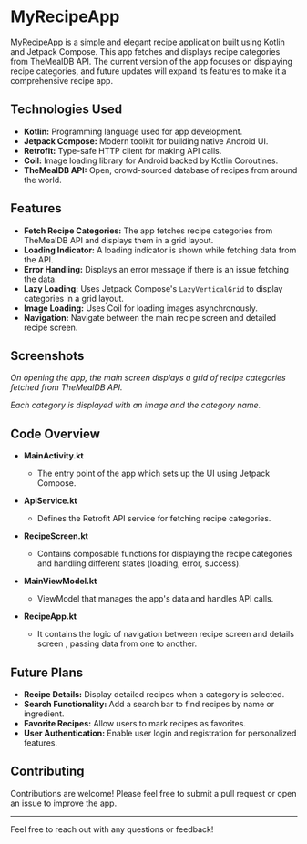 # MyRecipeApp

MyRecipeApp is a simple and elegant recipe application built using Kotlin and Jetpack Compose. This app fetches and displays recipe categories from TheMealDB API. The current version of the app focuses on displaying recipe categories, and future updates will expand its features to make it a comprehensive recipe app.


## Technologies Used

- **Kotlin:** Programming language used for app development.
- **Jetpack Compose:** Modern toolkit for building native Android UI.
- **Retrofit:** Type-safe HTTP client for making API calls.
- **Coil:** Image loading library for Android backed by Kotlin Coroutines.
- **TheMealDB API:** Open, crowd-sourced database of recipes from around the world.


## Features

- **Fetch Recipe Categories:** The app fetches recipe categories from TheMealDB API and displays them in a grid layout.
- **Loading Indicator:** A loading indicator is shown while fetching data from the API.
- **Error Handling:** Displays an error message if there is an issue fetching the data.
- **Lazy Loading:** Uses Jetpack Compose's `LazyVerticalGrid` to display categories in a grid layout.
- **Image Loading:** Uses Coil for loading images asynchronously.
- **Navigation:** Navigate between the main recipe screen and detailed recipe screen.

## Screenshots


_On opening the app, the main screen displays a grid of recipe categories fetched from TheMealDB API._


_Each category is displayed with an image and the category name._

## Code Overview

- **MainActivity.kt**
  - The entry point of the app which sets up the UI using Jetpack Compose.

- **ApiService.kt**
  - Defines the Retrofit API service for fetching recipe categories.

- **RecipeScreen.kt**
  - Contains composable functions for displaying the recipe categories and handling different states (loading, error, success).

- **MainViewModel.kt**
  - ViewModel that manages the app's data and handles API calls.
- **RecipeApp.kt**
  - It contains the logic of navigation between recipe screen and details screen , passing data from one to another.

## Future Plans

- **Recipe Details:** Display detailed recipes when a category is selected.
- **Search Functionality:** Add a search bar to find recipes by name or ingredient.
- **Favorite Recipes:** Allow users to mark recipes as favorites.
- **User Authentication:** Enable user login and registration for personalized features.

## Contributing

Contributions are welcome! Please feel free to submit a pull request or open an issue to improve the app.

---

Feel free to reach out with any questions or feedback!
